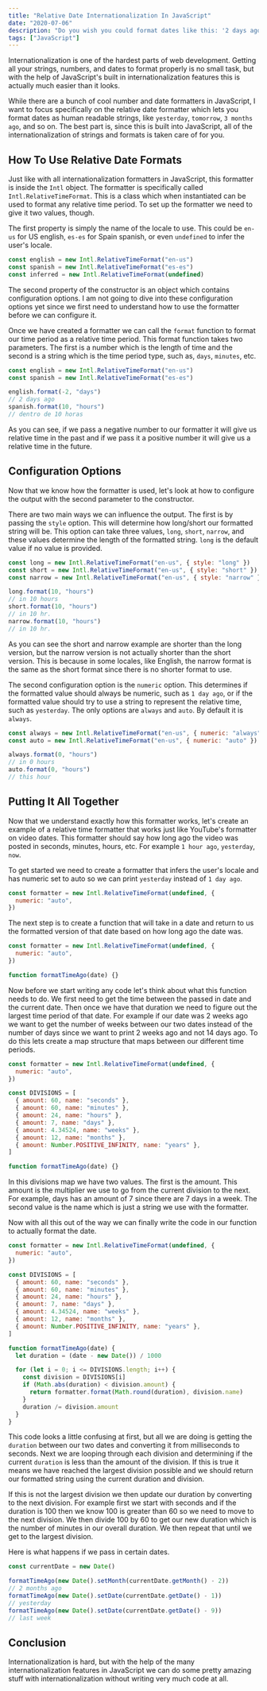 ```yaml
---
title: "Relative Date Internationalization In JavaScript"
date: "2020-07-06"
description: "Do you wish you could format dates like this: '2 days ago', 'yesterday'. Well with JavaScript internationalization it is incredibly easy."
tags: ["JavaScript"]
---
```


Internationalization is one of the hardest parts of web development. Getting all your strings, numbers, and dates to format properly is no small task, but with the help of JavaScript's built in internationalization features this is actually much easier than it looks.

While there are a bunch of cool number and date formatters in JavaScript, I want to focus specifically on the relative date formatter which lets you format dates as human readable strings, like `yesterday`, `tomorrow`, `3 months ago`, and so on. The best part is, since this is built into JavaScript, all of the internationalization of strings and formats is taken care of for you.

## How To Use Relative Date Formats

Just like with all internationalization formatters in JavaScript, this formatter is inside the `Intl` object. The formatter is specifically called `Intl.RelativeTimeFormat`. This is a class which when instantiated can be used to format any relative time period. To set up the formatter we need to give it two values, though.

The first property is simply the name of the locale to use. This could be `en-us` for US english, `es-es` for Spain spanish, or even `undefined` to infer the user's locale.

```js
const english = new Intl.RelativeTimeFormat("en-us")
const spanish = new Intl.RelativeTimeFormat("es-es")
const inferred = new Intl.RelativeTimeFormat(undefined)
```

The second property of the constructor is an object which contains configuration options. I am not going to dive into these configuration options yet since we first need to understand how to use the formatter before we can configure it.

Once we have created a formatter we can call the `format` function to format our time period as a relative time period. This format function takes two parameters. The first is a number which is the length of time and the second is a string which is the time period type, such as, `days`, `minutes`, etc.

```js
const english = new Intl.RelativeTimeFormat("en-us")
const spanish = new Intl.RelativeTimeFormat("es-es")

english.format(-2, "days")
// 2 days ago
spanish.format(10, "hours")
// dentro de 10 horas
```

As you can see, if we pass a negative number to our formatter it will give us relative time in the past and if we pass it a positive number it will give us a relative time in the future.

## Configuration Options

Now that we know how the formatter is used, let's look at how to configure the output with the second parameter to the constructor.

There are two main ways we can influence the output. The first is by passing the `style` option. This will determine how long/short our formatted string will be. This option can take three values, `long`, `short`, `narrow`, and these values determine the length of the formatted string. `long` is the default value if no value is provided.

```js
const long = new Intl.RelativeTimeFormat("en-us", { style: "long" })
const short = new Intl.RelativeTimeFormat("en-us", { style: "short" })
const narrow = new Intl.RelativeTimeFormat("en-us", { style: "narrow" })

long.format(10, "hours")
// in 10 hours
short.format(10, "hours")
// in 10 hr.
narrow.format(10, "hours")
// in 10 hr.
```

As you can see the short and narrow example are shorter than the long version, but the narrow version is not actually shorter than the short version. This is because in some locales, like English, the narrow format is the same as the short format since there is no shorter format to use.

The second configuration option is the `numeric` option. This determines if the formatted value should always be numeric, such as `1 day ago`, or if the formatted value should try to use a string to represent the relative time, such as `yesterday`. The only options are `always` and `auto`. By default it is `always`.

```js
const always = new Intl.RelativeTimeFormat("en-us", { numeric: "always" })
const auto = new Intl.RelativeTimeFormat("en-us", { numeric: "auto" })

always.format(0, "hours")
// in 0 hours
auto.format(0, "hours")
// this hour
```

## Putting It All Together

Now that we understand exactly how this formatter works, let's create an example of a relative time formatter that works just like YouTube's formatter on video dates. This formatter should say how long ago the video was posted in seconds, minutes, hours, etc. For example `1 hour ago`, `yesterday`, `now`.

To get started we need to create a formatter that infers the user's locale and has numeric set to auto so we can print `yesterday` instead of `1 day ago`.

```js
const formatter = new Intl.RelativeTimeFormat(undefined, {
  numeric: "auto",
})
```

The next step is to create a function that will take in a date and return to us the formatted version of that date based on how long ago the date was.

```js {5-6}
const formatter = new Intl.RelativeTimeFormat(undefined, {
  numeric: "auto",
})

function formatTimeAgo(date) {}
```

Now before we start writing any code let's think about what this function needs to do. We first need to get the time between the passed in date and the current date. Then once we have that duration we need to figure out the largest time period of that date. For example if our date was 2 weeks ago we want to get the number of weeks between our two dates instead of the number of days since we want to print 2 weeks ago and not 14 days ago. To do this lets create a map structure that maps between our different time periods.

```js {5-13}
const formatter = new Intl.RelativeTimeFormat(undefined, {
  numeric: "auto",
})

const DIVISIONS = [
  { amount: 60, name: "seconds" },
  { amount: 60, name: "minutes" },
  { amount: 24, name: "hours" },
  { amount: 7, name: "days" },
  { amount: 4.34524, name: "weeks" },
  { amount: 12, name: "months" },
  { amount: Number.POSITIVE_INFINITY, name: "years" },
]

function formatTimeAgo(date) {}
```

In this divisions map we have two values. The first is the amount. This amount is the multiplier we use to go from the current division to the next. For example, days has an amount of 7 since there are 7 days in a week. The second value is the name which is just a string we use with the formatter.

Now with all this out of the way we can finally write the code in our function to actually format the date.

```js
const formatter = new Intl.RelativeTimeFormat(undefined, {
  numeric: "auto",
})

const DIVISIONS = [
  { amount: 60, name: "seconds" },
  { amount: 60, name: "minutes" },
  { amount: 24, name: "hours" },
  { amount: 7, name: "days" },
  { amount: 4.34524, name: "weeks" },
  { amount: 12, name: "months" },
  { amount: Number.POSITIVE_INFINITY, name: "years" },
]

function formatTimeAgo(date) {
  let duration = (date - new Date()) / 1000

  for (let i = 0; i <= DIVISIONS.length; i++) {
    const division = DIVISIONS[i]
    if (Math.abs(duration) < division.amount) {
      return formatter.format(Math.round(duration), division.name)
    }
    duration /= division.amount
  }
}
```

This code looks a little confusing at first, but all we are doing is getting the `duration` between our two dates and converting it from milliseconds to seconds. Next we are looping through each division and determining if the current `duration` is less than the amount of the division. If this is true it means we have reached the largest division possible and we should return our formatted string using the current duration and division.

If this is not the largest division we then update our duration by converting to the next division. For example first we start with seconds and if the duration is 100 then we know 100 is greater than 60 so we need to move to the next division. We then divide 100 by 60 to get our new duration which is the number of minutes in our overall duration. We then repeat that until we get to the largest division.

Here is what happens if we pass in certain dates.

```js
const currentDate = new Date()

formatTimeAgo(new Date().setMonth(currentDate.getMonth() - 2))
// 2 months ago
formatTimeAgo(new Date().setDate(currentDate.getDate() - 1))
// yesterday
formatTimeAgo(new Date().setDate(currentDate.getDate() - 9))
// last week
```

## Conclusion

Internationalization is hard, but with the help of the many internationalization features in JavaScript we can do some pretty amazing stuff with internationalization without writing very much code at all.
